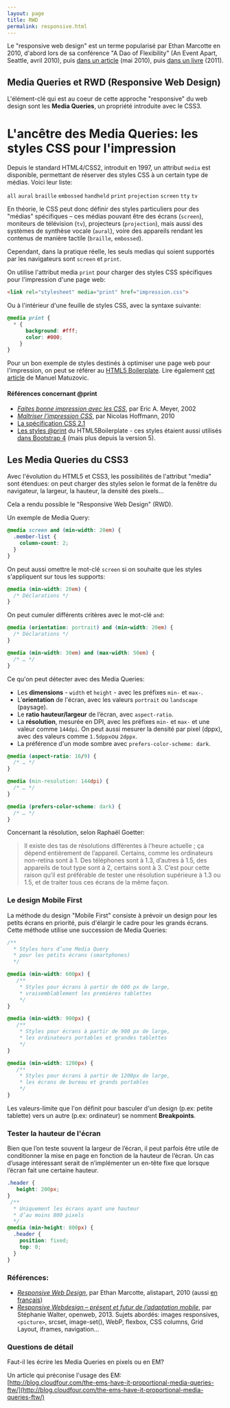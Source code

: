 ```yaml
---
layout: page
title: RWD
permalink: responsive.html
---
```


Le "responsive web design" est un terme popularisé par Ethan Marcotte en 2010, d'abord lors de sa conférence "A Dao of Flexibility" (An Event Apart, Seattle, avril 2010), puis [dans un article](http://alistapart.com/article/responsive-web-design) (mai 2010), puis [dans un livre](https://abookapart.com/products/responsive-web-design) (2011).

Media Queries et RWD (Responsive Web Design)
---------

L'élément-clé qui est au coeur de cette approche "responsive" du web design sont les **Media Queries**, un propriété introduite avec le CSS3.

L'ancêtre des Media Queries: les styles CSS pour l'impression
===

Depuis le standard HTML4/CSS2, introduit en 1997, un attribut `media` est disponible, permettant de réserver des styles CSS à un certain type de médias. Voici leur liste:

`all` `aural` `braille` `embossed` `handheld` `print` `projection` `screen` `tty` `tv`

En théorie, le CSS peut donc définir des styles particuliers pour des "médias" spécifiques – ces médias pouvant être des écrans (`screen`), moniteurs de télévision (`tv`), projecteurs (`projection`), mais aussi des systèmes de synthèse vocale (`aural`), voire des appareils rendant les contenus de manière tactile (`braille`, `embossed`). 

Cependant, dans la pratique réelle, les seuls medias qui soient supportés par les navigateurs sont `screen` et `print`.

On utilise l'attribut media `print` pour charger des styles CSS spécifiques pour l'impression d'une page web:

```html
<link rel="stylesheet" media="print" href="impression.css">
```

Ou à l'intérieur d'une feuille de styles CSS, avec la syntaxe suivante:

```css
@media print {
  * { 
      background: #fff;
      color: #000;
    }
}
```

Pour un bon exemple de styles destinés à optimiser une page web pour l'impression, on peut se référer au [HTML5 Boilerplate](https://github.com/h5bp/html5-boilerplate/blob/main/dist/css/style.css#L182). Lire également [cet article](https://medium.com/@matuzo/i-totally-forgot-about-print-style-sheets-f1e6604cfd6#.npcr2tohy) de Manuel Matuzovic.

#### Références concernant @print 

- *[Faites bonne impression avec les CSS](http://www.pompage.net/traduction/impression)*, par Eric A. Meyer, 2002
- *[Maîtriser l’impression CSS](http://openweb.eu.org/articles/maitriser_impression_css)*, par Nicolas Hoffmann, 2010
- [La spécification CSS 2.1](https://www.w3.org/TR/CSS21/media.html)
- [Les styles @print](https://github.com/h5bp/html5-boilerplate/blob/main/dist/css/style.css#L182) du HTML5Boilerplate - ces styles étaient aussi utilisés [dans Bootstrap 4](https://github.com/twbs/bootstrap/blob/6ffb0b48e455430f8a5359ed689ad64c1143fac2/dist/css/bootstrap.css#L10220) (mais plus depuis la version 5).

## Les Media Queries du CSS3


Avec l'évolution du HTML5 et CSS3, les possibilités de l'attribut "media" sont étendues: on peut charger des styles selon le format de la fenêtre du navigateur, la largeur, la hauteur, la densité des pixels...

Cela a rendu possible le "Responsive Web Design" (RWD).

Un exemple de Media Query:

```css
@media screen and (min-width: 20em) {
  .member-list {
    column-count: 2;	
  }
}
```

On peut aussi omettre le mot-clé `screen` si on souhaite que les styles s'appliquent sur tous les supports:

```css
@media (min-width: 20em) {
  /* Déclarations */
}
```

On peut cumuler différents critères avec le mot-clé `and`:

```css
@media (orientation: portrait) and (min-width: 20em) {
  /* Déclarations */
}

@media (min-width: 30em) and (max-width: 50em) {
  /* … */
}
```

Ce qu'on peut détecter avec des Media Queries:

- Les **dimensions** - `width` et `height` - avec les préfixes `min-` et `max-`.
- L’**orientation** de l'écran, avec les valeurs `portrait` ou `landscape` (paysage).
- Le **ratio hauteur/largeur** de l’écran, avec `aspect-ratio`. 
- La **résolution**, mesurée en DPI, avec les préfixes `min-` et `max-` et une valeur comme `144dpi`. On peut aussi mesurer la densité par pixel (dppx), avec des valeurs comme `1.5dppx`ou `2dppx`.
- La préférence d'un mode sombre avec `prefers-color-scheme: dark`.

```css
@media (aspect-ratio: 16/9) {
  /* … */
}

@media (min-resolution: 144dpi) {
  /* … */
}

@media (prefers-color-scheme: dark) {
  /* … */
}
```
Concernant la résolution, selon Raphaël Goetter:

> Il existe des tas de résolutions différentes à l’heure actuelle ; ça dépend entièrement de l’appareil. Certains, comme les ordinateurs non-retina sont à 1. Des téléphones sont à 1.3, d’autres à 1.5, des appareils de tout type sont à 2, certains sont à 3. C’est pour cette raison qu’il est préférable de tester une résolution supérieure à 1.3 ou 1.5, et de traiter tous ces écrans de la même façon.

### Le design Mobile First

La méthode du design "Mobile First" consiste à prévoir un design pour les petits écrans en priorité, puis d'élargir le cadre pour les grands écrans. Cette méthode utilise une succession de Media Queries:

```css
/**
  * Styles hors d’une Media Query
  * pour les petits écrans (smartphones)
  */

@media (min-width: 600px) {
   /**
    * Styles pour écrans à partir de 600 px de large,
    * vraisemblablement les premières tablettes
    */
}

@media (min-width: 900px) {
   /**
    * Styles pour écrans à partir de 900 px de large,
    * les ordinateurs portables et grandes tablettes
    */
}

@media (min-width: 1200px) {
   /**
    * Styles pour écrans à partir de 1200px de large,
    * les écrans de bureau et grands portables
    */
}
```

Les valeurs-limite que l'on définit pour basculer d'un design (p.ex: petite tablette) vers un autre (p.ex: ordinateur) se nomment **Breakpoints**.

### Tester la hauteur de l'écran

Bien que l’on teste souvent la largeur de l’écran, il peut parfois être utile de conditionner la mise en page en fonction de la hauteur de l’écran. Un cas d’usage intéressant serait de n’implémenter un en-tête fixe que lorsque l’écran fait une certaine hauteur.

```css
.header {
   height: 200px;
}
 /**
  * Uniquement les écrans ayant une hauteur
  * d’au moins 800 pixels
  */
@media (min-height: 800px) {
  .header {
    position: fixed;
    top: 0; 
  }
}
```


### Références:

- *[Responsive Web Design](http://alistapart.com/article/responsive-web-design)*, par Ethan Marcotte, alistapart, 2010
(aussi [en français](http://gobanclub.net/2010/11/17/responsive_webdesign_ethan_marcotte_trad_fr/))
- *[Responsive Webdesign – présent et futur de l’adaptation mobile](http://openweb.eu.org/articles/responsive-webdesign-present-et-futur-de-l-adaptation)*, par Stéphanie Walter, openweb, 2013. Sujets abordés: images responsives, `<picture>`, srcset, image-set(), WebP, flexbox, CSS columns, Grid Layout, iframes, navigation...

### Questions de détail

Faut-il les écrire les Media Queries en pixels ou en EM?

Un article qui préconise l'usage des EM:    
[http://blog.cloudfour.com/the-ems-have-it-proportional-media-queries-ftw/](http://blog.cloudfour.com/the-ems-have-it-proportional-media-queries-ftw/)

